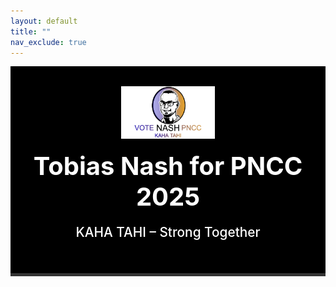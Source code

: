 ```yaml
---
layout: default
title: ""
nav_exclude: true
---
```



<div style="background: #000; color: #fff; padding: 2rem 1rem; text-align: center; border-bottom: 5px solid #333;">
  <img src="/assets/logo.png" alt="Campaign Logo" style="max-width: 150px; margin-bottom: 1rem;">
  <h1 style="margin: 0; font-size: 2.5rem;">Tobias Nash for PNCC 2025</h1>
  <p style="font-size: 1.3rem; font-weight: 500;">KAHA TAHI – Strong Together</p>
</div>

